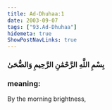 ```yaml
---
title: Ad-Dhuhaa:1
date: 2003-09-07
tags: ["93.Ad-Dhuhaa"]
hidemeta: true 
ShowPostNavLinks: true 
---
```

### بِسْمِ اللَّهِ الرَّحْمَٰنِ الرَّحِيمِ وَالضُّحَىٰ
### meaning: 
By the morning brightness,
